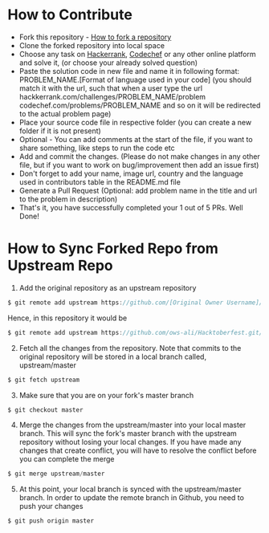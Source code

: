 # How to Contribute


- Fork this repository - [How to fork a repository](https://services.github.com/on-demand/intro-to-github/create-pull-request)
- Clone the forked repository into local space
- Choose any task on [Hackerrank](https://www.hackerrank.com/), [Codechef](https://www.codechef.com/) or any other online platform and solve it, (or choose your already solved question)
- Paste the solution code in new file and name it in following format:
PROBLEM_NAME.[Format of language used in your code]
(you should match it with the url, such that when a user type the url 
hackkerrank.com/challenges/PROBLEM_NAME/problem 
codechef.com/problems/PROBLEM_NAME
and so on
it will be redirected to the actual problem page)
- Place your source code file in respective folder (you can create a new folder if it is not present)
- Optional - You can add comments at the start of the file, if you want to share something, like steps to run the code etc
- Add and commit the changes. (Please do not make changes in any other file, but if you want to work on bug/improvement then add an issue first)
- Don't forget to add your name, image url, country and the language used in contributors table in the README.md file
- Generate a Pull Request (Optional: add problem name in the title and url to the problem in description)
- That's it, you have successfully completed your 1 out of 5 PRs. Well Done!


# How to Sync Forked Repo from Upstream Repo


1. Add the original repository as an upstream repository
```javascript
$ git remote add upstream https://github.com/[Original Owner Username]/[Original Repository].git
```
Hence, in this repository it would be
```javascript
$ git remote add upstream https://github.com/ows-ali/Hacktoberfest.git/
```

2. Fetch all the changes from the repository. Note that commits to the original repository will be stored in a local branch called, upstream/master
```javascript
$ git fetch upstream
```

3. Make sure that you are on your fork's master branch
```javascript
$ git checkout master
```

4. Merge the changes from the upstream/master into  your local master branch. This will sync the fork's master branch with the upstream repository without losing your local changes. If you have made any changes that create conflict, you will have to resolve the conflict before you can complete the merge
```javascript
$ git merge upstream/master
```

5. At this point, your local branch is synced with the upstream/master branch. In order to update the remote branch in Github, you need to push your changes
```javascript
$ git push origin master
```
